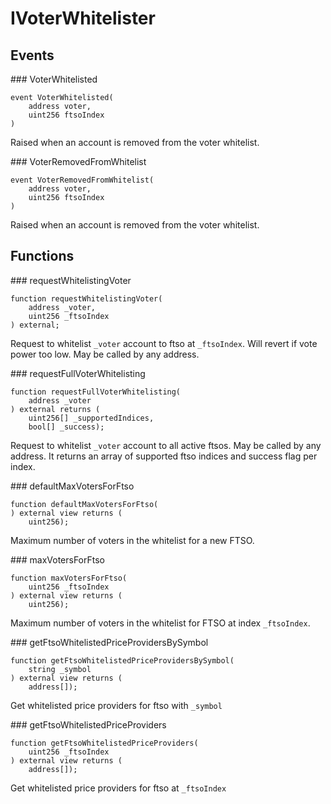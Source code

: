 # IVoterWhitelister

<div class="api-node-type" markdown>

## Events

<div class="api-node" markdown>
### VoterWhitelisted

```solidity
event VoterWhitelisted(
    address voter,
    uint256 ftsoIndex
)
```

Raised when an account is removed from the voter whitelist.

</div>
<div class="api-node" markdown>
### VoterRemovedFromWhitelist

```solidity
event VoterRemovedFromWhitelist(
    address voter,
    uint256 ftsoIndex
)
```

Raised when an account is removed from the voter whitelist.

</div>
</div>
<div class="api-node-type" markdown>

## Functions

<div class="api-node" markdown>
### requestWhitelistingVoter

```solidity
function requestWhitelistingVoter(
    address _voter,
    uint256 _ftsoIndex
) external;
```

Request to whitelist `_voter` account to ftso at `_ftsoIndex`. Will revert if vote power too low.
May be called by any address.

</div>
<div class="api-node" markdown>
### requestFullVoterWhitelisting

```solidity
function requestFullVoterWhitelisting(
    address _voter
) external returns (
    uint256[] _supportedIndices,
    bool[] _success);
```

Request to whitelist `_voter` account to all active ftsos.
May be called by any address.
It returns an array of supported ftso indices and success flag per index.

</div>
<div class="api-node" markdown>
### defaultMaxVotersForFtso

```solidity
function defaultMaxVotersForFtso(
) external view returns (
    uint256);
```

Maximum number of voters in the whitelist for a new FTSO.

</div>
<div class="api-node" markdown>
### maxVotersForFtso

```solidity
function maxVotersForFtso(
    uint256 _ftsoIndex
) external view returns (
    uint256);
```

Maximum number of voters in the whitelist for FTSO at index `_ftsoIndex`.

</div>
<div class="api-node" markdown>
### getFtsoWhitelistedPriceProvidersBySymbol

```solidity
function getFtsoWhitelistedPriceProvidersBySymbol(
    string _symbol
) external view returns (
    address[]);
```

Get whitelisted price providers for ftso with `_symbol`

</div>
<div class="api-node" markdown>
### getFtsoWhitelistedPriceProviders

```solidity
function getFtsoWhitelistedPriceProviders(
    uint256 _ftsoIndex
) external view returns (
    address[]);
```

Get whitelisted price providers for ftso at `_ftsoIndex`

</div>
</div>

